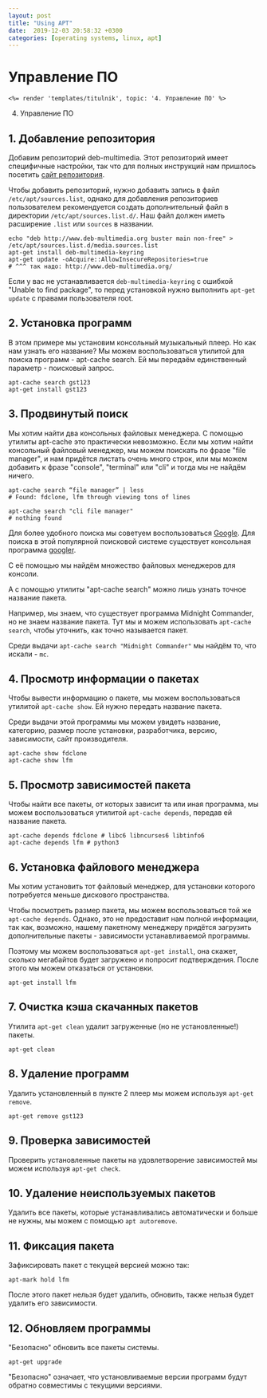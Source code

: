 ```yaml
---
layout: post
title: "Using APT"
date:  2019-12-03 20:58:32 +0300
categories: [operating systems, linux, apt]
---
```


# Управление ПО

```
<%= render 'templates/titulnik', topic: '4. Управление ПО' %>
```

4. Управление ПО

## 1. Добавление репозитория
Добавим репозиторий deb-multimedia. Этот репозиторий имеет специфичные настройки, так что для полных инструкций нам пришлось посетить [сайт репозитория](http://www.deb-multimedia.org/).

Чтобы добавить репозиторий, нужно добавить запись в файл `/etc/apt/sources.list`, однако для добавления репозиториев пользователем рекомендуется создать дополнительный файл в директории `/etc/apt/sources.list.d/`. Наш файл должен иметь расширение `.list` или `sources` в названии. 
```
echo "deb http://www.deb-multimedia.org buster main non-free" > /etc/apt/sources.list.d/media.sources.list
apt-get install deb-multimedia-keyring
apt-get update -oAcquire::AllowInsecureRepositories=true
# ^^^ так надо: http://www.deb-multimedia.org/
```
Если у вас не устанавливается `deb-multimedia-keyring` с ошибкой "Unable to find package", то перед установкой нужно выполнить `apt-get update` с правами пользователя root.

<script id="asciicast-RLQLZpr0bVe7zob5EYyU0f3Vl" src="https://asciinema.org/a/RLQLZpr0bVe7zob5EYyU0f3Vl.js" async></script>

## 2. Установка программ 
В этом примере мы установим консольный музыкальный плеер. Но как нам узнать его название? Мы можем воспользоваться утилитой для поиска программ - apt-cache search. Ей мы передаём единственный параметр - поисковый запрос.
```
apt-cache search gst123
apt-get install gst123
```

<script id="asciicast-RLQLZpr0bVe7zob5EYyU0f3Vl" src="https://asciinema.org/a/RLQLZpr0bVe7zob5EYyU0f3Vl.js" async></script>

## 3. Продвинутый поиск
Мы хотим найти два консольных файловых менеджера. С помощью утилиты apt-cache это практически невозможно. Если мы хотим найти консольный файловый менеджер, мы можем поискать по фразе "file manager", и нам придётся листать очень много строк, или мы можем добавить к фразе "console", "terminal" или "cli" и тогда мы не найдём ничего.
```
apt-cache search “file manager” | less
# Found: fdclone, lfm through viewing tons of lines

apt-cache search "cli file manager"
# nothing found
```

Для более удобного поиска мы советуем воспользоваться [Google](http://google.com). Для поиска в этой популярной поисковой системе существует консольная программа [googler](https://github.com/jarun/googler).

С её помощью мы найдём множество файловых менеджеров для консоли.

А с помощью утилиты "apt-cache search" можно лишь узнать точное название пакета.

Например, мы знаем, что существует программа Midnight Commander, но не знаем название пакета. Тут мы и можем использовать `apt-cache search`, чтобы уточнить, как точно называется пакет.

Среди выдачи `apt-cache search "Midnight Commander"` мы найдём то, что искали - `mc`.


<script id="asciicast-RLQLZpr0bVe7zob5EYyU0f3Vl" src="https://asciinema.org/a/RLQLZpr0bVe7zob5EYyU0f3Vl.js" async></script>

## 4. Просмотр информации о пакетах
Чтобы вывести информацию о пакете, мы можем воспользоваться утилитой `apt-cache show`. Ей нужно передать название пакета.

Среди выдачи этой программы мы можем увидеть название, категорию, размер после установки, разработчика, версию, зависимости, сайт производителя.

```
apt-cache show fdclone
apt-cache show lfm
```

## 5. Просмотр зависимостей пакета
Чтобы найти все пакеты, от которых зависит та или иная программа, мы можем воспользоваться утилитой `apt-cache depends`, передав ей название пакета.

```
apt-cache depends fdclone # libc6 libncurses6 libtinfo6
apt-cache depends lfm # python3
```

## 6. Установка файлового менеджера
Мы хотим установить тот файловый менеджер, для установки которого потребуется меньше дискового пространства.

Чтобы посмотреть размер пакета, мы можем воспользоваться той же `apt-cache depends`. Однако, это не предоставит нам полной информации, так как, возможно, нашему пакетному менеджеру придётся загрузить дополнительные пакеты - зависимости устанавливаемой программы.

Поэтому мы можем воспользоваться `apt-get install`, она скажет, сколько мегабайтов будет загружено и попросит подтверждения. После этого мы можем отказаться от установки.

```
apt-get install lfm
```

<script id="asciicast-oPFQoOFb92AjS2WmPmFIsRo6s" src="https://asciinema.org/a/oPFQoOFb92AjS2WmPmFIsRo6s.js" async></script>

## 7. Очистка кэша скачанных пакетов
Утилита `apt-get clean` удалит загруженные (но не установленные!) пакеты.

```
apt-get clean
```

## 8. Удаление программ
Удалить установленный в пункте 2 плеер мы можем используя `apt-get remove`.
```
apt-get remove gst123
```

## 9. Проверка зависимостей
Проверить установленные пакеты на удовлетворение зависимостей мы можем используя `apt-get check`.

## 10. Удаление неиспользуемых пакетов
Удалить все пакеты, которые устанавливались автоматически и больше не нужны, мы можем с помощью `apt autoremove`.

## 11. Фиксация пакета
Зафиксировать пакет с текущей версией можно так:

`apt-mark hold lfm`

После этого пакет нельзя будет удалить, обновить, также нельзя будет удалить его зависимости.

## 12. Обновляем программы
"Безопасно" обновить все пакеты системы.

`apt-get upgrade`

"Безопасно" означает, что установливаемые версии программ будут обратно совместимы с текущими версиями.

<script id="asciicast-fDkbjbUeUFj2QKHI2AHrzuzmv" src="https://asciinema.org/a/fDkbjbUeUFj2QKHI2AHrzuzmv.js" async></script>
